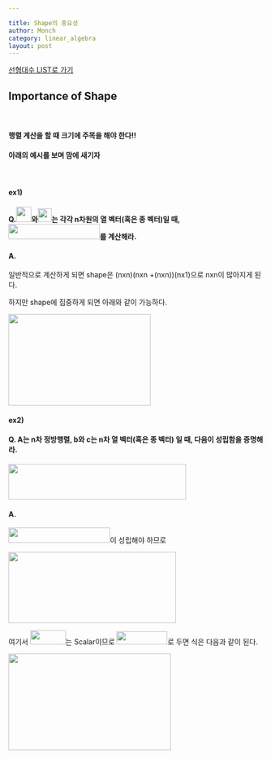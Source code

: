 ```yaml
---

title: Shape의 중요성
author: Monch
category: linear_algebra
layout: post
---
```


[선형대수 LIST로 가기](https://songminkee.github.io//linear_algebra/2030/05/02/list.html)

 

  

 <h2><b>Importance of Shape</b></h2>

<br>

<h4><b>행렬 계산을 할 때 크기에 주목을 해야 한다!!</b></h4>

<h4><b>아래의 예시를 보며 맘에 새기자</b></h4>

<br>

  

<h4><b>ex1)</b></h4>

<h4><b>Q.<img src="{{'assets/picture/x.jpg' | relative_url}}" height="30" width="30">와<img src="{{'assets/picture/v.jpg' | relative_url}}" height="27" width="27">는 각각 n차원의 열 벡터(혹은 종 벡터)일 때, <img src="{{'assets/picture/la_ios_0.jpg' | relative_url}}" height="30" width="180">를 계산해라.</b></h4>



   

<h4><b>A.</b></h4>

일반적으로 계산하게 되면 shape은 (nxn)(nxn +(nxn))(nx1)으로 nxn이 많아지게 된다.

하지만 shape에 집중하게 되면 아래와 같이 가능하다.

<img src="{{'assets/picture/la_ios_1.jpg' | relative_url}}" width="280" height="180">





<h4><b>ex2)</b></h4>

<h4><b>Q. A는 n차 정방행렬, b와 c는 n차 열 벡터(혹은 종 벡터) 일 때, 다음이 성립함을 증명해라.</b></h4>

<img src="{{'assets/picture/la_ios_2.jpg' | relative_url}}" height="70" width="350">

<h4>A.</h4>

<img src="{{'assets/picture/la_ios_3.jpg' | relative_url}}" height="30" width="200">이 성립해야 하므로

<img src="{{'assets/picture/la_ios_4.jpg' | relative_url}}" height="140" width="330">  

여기서 <img src="{{'assets/picture/la_ios_5.jpg' | relative_url}}" height="28" width="70">는 Scalar이므로 <img src="{{'assets/picture/la_ios_6.jpg' | relative_url}}" height="26" width="100">로 두면 식은 다음과 같이 된다.

<img src="{{'assets/picture/la_ios_7.jpg' | relative_url}}" height="190" width="320"> 


